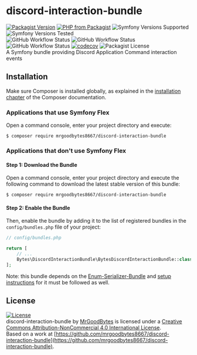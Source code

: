 # discord-interaction-bundle
[![Packagist Version](https://img.shields.io/packagist/v/mrgoodbytes8667/discord-interaction-bundle?logo=packagist&logoColor=FFF&style=flat)](https://packagist.org/packages/mrgoodbytes8667/discord-interaction-bundle)
[![PHP from Packagist](https://img.shields.io/packagist/php-v/mrgoodbytes8667/discord-interaction-bundle?logo=php&logoColor=FFF&style=flat)](https://packagist.org/packages/mrgoodbytes8667/discord-interaction-bundle)
![Symfony Versions Supported](https://img.shields.io/endpoint?url=https%3A%2F%2Fshields.mrgoodbytes.dev%2Fshield%2Fsymfony%2F%255E5.3%2520%257C%2520%255E6.0&logoColor=FFF&style=flat)
![Symfony Versions Tested](https://img.shields.io/endpoint?url=https%3A%2F%2Fshields.mrgoodbytes.dev%2Fshield%2Fsymfony-test%2F%253E%253D5.3%2520%253C6.1&logoColor=FFF&style=flat)  
![GitHub Workflow Status](https://img.shields.io/github/actions/workflow/status/mrgoodbytes8667/discord-interaction-bundle/release.yml?label=stable&logo=github&logoColor=FFF&style=flat)
![GitHub Workflow Status](https://img.shields.io/github/actions/workflow/status/mrgoodbytes8667/discord-interaction-bundle/run-tests.yml?logo=github&logoColor=FFF&style=flat)
![GitHub Workflow Status](https://img.shields.io/github/actions/workflow/status/mrgoodbytes8667/discord-interaction-bundle/run-tests-by-version.yml?logo=github&logoColor=FFF&style=flat)
[![codecov](https://img.shields.io/codecov/c/github/mrgoodbytes8667/discord-interaction-bundle/0.15?logo=codecov&logoColor=FFF&style=flat)](https://codecov.io/gh/mrgoodbytes8667/discord-interaction-bundle)
![Packagist License](https://img.shields.io/packagist/l/mrgoodbytes8667/discord-interaction-bundle?logo=creative-commons&logoColor=FFF&style=flat)  
A Symfony bundle providing Discord Application Command interaction events

## Installation

Make sure Composer is installed globally, as explained in the
[installation chapter](https://getcomposer.org/doc/00-intro.md)
of the Composer documentation.

### Applications that use Symfony Flex

Open a command console, enter your project directory and execute:

```console
$ composer require mrgoodbytes8667/discord-interaction-bundle
```

### Applications that don't use Symfony Flex

#### Step 1: Download the Bundle

Open a command console, enter your project directory and execute the
following command to download the latest stable version of this bundle:

```console
$ composer require mrgoodbytes8667/discord-interaction-bundle
```

#### Step 2: Enable the Bundle

Then, enable the bundle by adding it to the list of registered bundles
in the `config/bundles.php` file of your project:

```php
// config/bundles.php

return [
    // ...
    Bytes\DiscordInteractionBundle\BytesDiscordInteractionBundle::class => ['all' => true],
];
```
Note: this bundle depends on the [Enum-Serializer-Bundle](https://github.com/mrgoodbytes8667/enum-serializer-bundle) and [setup instructions](https://github.com/mrgoodbytes8667/enum-serializer-bundle/blob/main/README.md#applications-that-dont-use-symfony-flex) for it must be followed as well.

## License
[![License](https://i.creativecommons.org/l/by-nc/4.0/88x31.png)]("http://creativecommons.org/licenses/by-nc/4.0/)  
discord-interaction-bundle by [MrGoodBytes](https://mrgoodbytes.dev) is licensed under a [Creative Commons Attribution-NonCommercial 4.0 International License](http://creativecommons.org/licenses/by-nc/4.0/).  
Based on a work at [https://github.com/mrgoodbytes8667/discord-interaction-bundle](https://github.com/mrgoodbytes8667/discord-interaction-bundle).

